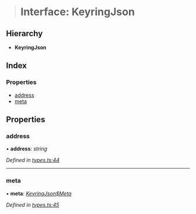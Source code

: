 > # Interface: KeyringJson

## Hierarchy

* **KeyringJson**

## Index

### Properties

* [address](_types_.keyringjson.md#address)
* [meta](_types_.keyringjson.md#meta)

## Properties

###  address

• **address**: *string*

*Defined in [types.ts:44](https://github.com/polkadot-js/ui/blob/df5306b/packages/ui-keyring/src/types.ts#L44)*

___

###  meta

• **meta**: *[KeyringJson$Meta](_types_.keyringjson_meta.md)*

*Defined in [types.ts:45](https://github.com/polkadot-js/ui/blob/df5306b/packages/ui-keyring/src/types.ts#L45)*